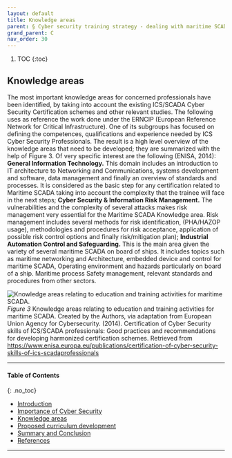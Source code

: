 ```yaml
---
layout: default
title: Knowledge areas
parent: § Cyber security training strategy - dealing with maritime SCADA risks 
grand_parent: C
nav_order: 30 
---
```

<style>
.dont-break-out {
  /* These are technically the same, but use both */
  overflow-wrap: break-word;
  word-wrap: break-word;

     -ms-word-break: break-all;
  /* This is the dangerous one in WebKit, as it breaks things wherever */
  word-break: break-all;
  /* Instead use this non-standard one: */
  word-break: break-word;
}

.youtube-container {
    position: relative;
    width: 100%;
    height: 0;
    padding-bottom: 56.25%;
}
.youtube-video {
    position: absolute;
    top: 0;
    left: 0;
    width: 100%;
    height: 100%;
}

</style>

<div class="dont-break-out" markdown="1">

1. TOC
{:toc}

## Knowledge areas
The most important knowledge areas for concerned professionals have been identified, by taking into account the existing ICS/SCADA Cyber Security Certification schemes and other relevant studies. The following uses as reference the work done under the ERNCIP (European Reference Network for Critical Infrastructure). One of its subgroups has focused on defining the competences, qualifications and experience needed by ICS Cyber Security Professionals. The result is a high level overview of the knowledge areas that need to be developed; they are summarized with the help of Figure 3. Of very specific interest are the following (ENISA, 2014): **General Information Technology.** This domain includes an introduction to IT architecture to Networking and Communications, systems development and software, data management and finally an overview of standards and processes. It is considered as the basic step for any certification related to Maritime SCADA taking into account the complexity that the trainee will face in the next steps; **Cyber Security & Information Risk Management.** The vulnerabilities and the complexity of several attacks makes risk management very essential for the Maritime SCADA Knowledge area. Risk management includes several methods for risk identification, (PHA/HAZOP usage), methodologies and procedures for risk acceptance, application of possible risk control options and finally risk/mitigation plan); **Industrial Automation Control and Safeguarding.** This is the main area given the variety of several maritime SCADA on board of ships. It includes topics such as maritime networking and Architecture, embedded device and control for maritime SCADA, Operating environment and hazards particularly on board of a ship. Maritime process Safety management, relevant standards and procedures from other sectors.

![Knowledge areas relating to education and training activities for maritime SCADA.](https://statics.bsafes.com/images/papers/Cyber-security-training-strategy-dealing-with-maritime-SCADA-risks-fig-3.png)
*Figure 3* Knowledge areas relating to education and training activities for maritime SCADA. Created by the Authors, via adaptation from European Union Agency for Cybersecurity. (2014). Certification of Cyber Security skills of ICS/SCADA professionals: Good practices and recommendations for developing harmonized certification schemes. Retrieved from https://www.enisa.europa.eu/publications/certification-of-cyber-security-skills-of-ics-scadaprofessionals

***

#### Table of Contents
{: .no_toc}

<ul><li> <a href="/docs/C/Cyber-security-training-strategy-dealing-with-maritime-SCADA-risks-1/">
Introduction</a></li><li> <a href="/docs/C/Cyber-security-training-strategy-dealing-with-maritime-SCADA-risks-2/">
Importance of Cyber Security</a></li><li> <a href="/docs/C/Cyber-security-training-strategy-dealing-with-maritime-SCADA-risks-3/">
Knowledge areas</a></li><li> <a href="/docs/C/Cyber-security-training-strategy-dealing-with-maritime-SCADA-risks-4/">
Proposed curriculum development</a></li><li> <a href="/docs/C/Cyber-security-training-strategy-dealing-with-maritime-SCADA-risks-5/">
Summary and Conclusion</a></li><li> <a href="/docs/C/Cyber-security-training-strategy-dealing-with-maritime-SCADA-risks-6/">
References</a></li></ul>

***

</div>
